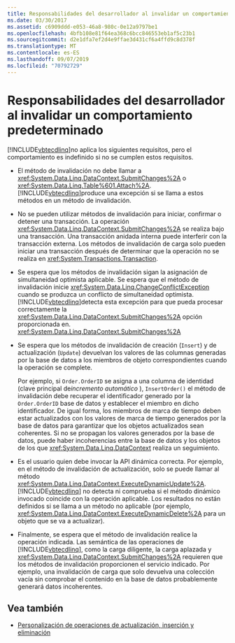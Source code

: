 ```yaml
---
title: Responsabilidades del desarrollador al invalidar un comportamiento predeterminado
ms.date: 03/30/2017
ms.assetid: c6909ddd-e053-46a8-980c-0e12a9797be1
ms.openlocfilehash: 4bfb108e81f64ea368c6bcc846553eb1af5c23b1
ms.sourcegitcommit: d2e1dfa7ef2d4e9ffae3d431cf6a4ffd9c8d378f
ms.translationtype: MT
ms.contentlocale: es-ES
ms.lasthandoff: 09/07/2019
ms.locfileid: "70792729"
---
```

# <a name="responsibilities-of-the-developer-in-overriding-default-behavior"></a>Responsabilidades del desarrollador al invalidar un comportamiento predeterminado
[!INCLUDE[vbtecdlinq](../../../../../../includes/vbtecdlinq-md.md)]no aplica los siguientes requisitos, pero el comportamiento es indefinido si no se cumplen estos requisitos.  
  
- El método de invalidación no debe llamar a <xref:System.Data.Linq.DataContext.SubmitChanges%2A> o <xref:System.Data.Linq.Table%601.Attach%2A>. [!INCLUDE[vbtecdlinq](../../../../../../includes/vbtecdlinq-md.md)]produce una excepción si se llama a estos métodos en un método de invalidación.  
  
- No se pueden utilizar métodos de invalidación para iniciar, confirmar o detener una transacción. La operación <xref:System.Data.Linq.DataContext.SubmitChanges%2A> se realiza bajo una transacción. Una transacción anidada interna puede interferir con la transacción externa. Los métodos de invalidación de carga solo pueden iniciar una transacción después de determinar que la operación no se realiza en <xref:System.Transactions.Transaction>.  
  
- Se espera que los métodos de invalidación sigan la asignación de simultaneidad optimista aplicable. Se espera que el método de invalidación inicie <xref:System.Data.Linq.ChangeConflictException> cuando se produzca un conflicto de simultaneidad optimista. [!INCLUDE[vbtecdlinq](../../../../../../includes/vbtecdlinq-md.md)]detecta esta excepción para que pueda procesar correctamente la <xref:System.Data.Linq.DataContext.SubmitChanges%2A> opción proporcionada en. <xref:System.Data.Linq.DataContext.SubmitChanges%2A>  
  
- Se espera que los métodos de invalidación de creación (`Insert`) y de actualización (`Update`) devuelvan los valores de las columnas generadas por la base de datos a los miembros de objeto correspondientes cuando la operación se complete.  
  
     Por ejemplo, si `Order.OrderID` se asigna a una columna de identidad (clave principal de*incremento automático* ), `InsertOrder()` el método de invalidación debe recuperar el identificador generado por la `Order.OrderID` base de datos y establecer el miembro en dicho identificador. De igual forma, los miembros de marca de tiempo deben estar actualizados con los valores de marca de tiempo generados por la base de datos para garantizar que los objetos actualizados sean coherentes. Si no se propagan los valores generados por la base de datos, puede haber incoherencias entre la base de datos y los objetos de los que <xref:System.Data.Linq.DataContext> realiza un seguimiento.  
  
- Es el usuario quien debe invocar la API dinámica correcta. Por ejemplo, en el método de invalidación de actualización, solo se puede llamar al método <xref:System.Data.Linq.DataContext.ExecuteDynamicUpdate%2A>. [!INCLUDE[vbtecdlinq](../../../../../../includes/vbtecdlinq-md.md)] no detecta ni comprueba si el método dinámico invocado coincide con la operación aplicable. Los resultados no están definidos si se llama a un método no aplicable (por ejemplo, <xref:System.Data.Linq.DataContext.ExecuteDynamicDelete%2A> para un objeto que se va a actualizar).  
  
- Finalmente, se espera que el método de invalidación realice la operación indicada. Las semántica de las operaciones de [!INCLUDE[vbtecdlinq](../../../../../../includes/vbtecdlinq-md.md)], como la carga diligente, la carga aplazada y <xref:System.Data.Linq.DataContext.SubmitChanges%2A> requieren que los métodos de invalidación proporcionen el servicio indicado. Por ejemplo, una invalidación de carga que solo devuelva una colección vacía sin comprobar el contenido en la base de datos probablemente generará datos incoherentes.  
  
## <a name="see-also"></a>Vea también

- [Personalización de operaciones de actualización, inserción y eliminación](customizing-insert-update-and-delete-operations.md)
